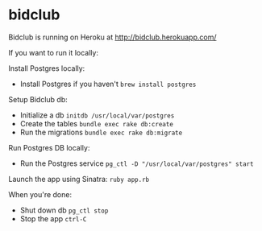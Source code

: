 # bidclub

Bidclub is running on Heroku at http://bidclub.herokuapp.com/

If you want to run it locally:

Install Postgres locally:
* Install Postgres if you haven't `brew install postgres`

Setup Bidclub db:
* Initialize a db `initdb /usr/local/var/postgres`
* Create the tables `bundle exec rake db:create`
* Run the migrations `bundle exec rake db:migrate`

Run Postgres DB locally:
* Run the Postgres service `pg_ctl -D "/usr/local/var/postgres" start`

Launch the app using Sinatra:
`ruby app.rb`


When you're done:
* Shut down db `pg_ctl stop`
* Stop the app `ctrl-C`
